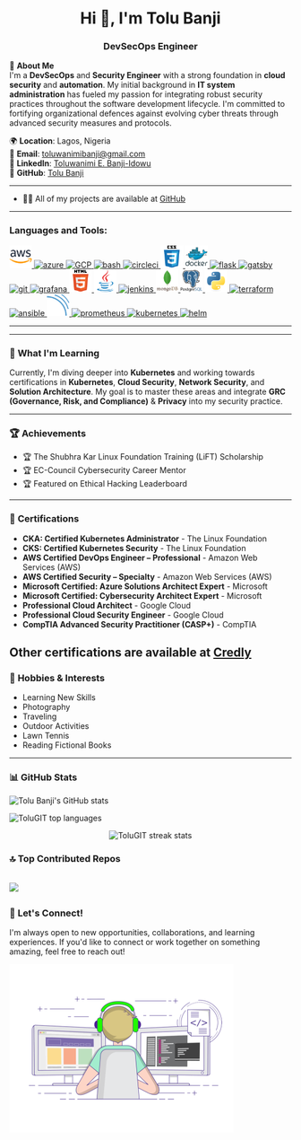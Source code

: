 <h1 align="center">Hi 👋, I'm Tolu Banji</h1>
<h3 align="center">DevSecOps Engineer </h3>

🌟 **About Me**  
I'm a **DevSecOps** and **Security Engineer** with a strong foundation in **cloud security** and **automation**. My initial background in **IT system administration** has fueled my passion for integrating robust security practices throughout the software development lifecycle. 
I'm committed to fortifying organizational defences against evolving cyber threats through advanced security measures and protocols.

🌍 **Location**: Lagos, Nigeria  
📧 **Email**: [toluwanimibanji@gmail.com](mailto:toluwanimibanji@gmail.com)  
💼 **LinkedIn**: [Toluwanimi E. Banji-Idowu](hhttps://www.linkedin.com/in/toluwanimi-e-banji-idowu-161589190)  
📂 **GitHub**: [Tolu Banji](https://github.com/ToluGIT)


---

- 👨‍💻 All of my projects are available at [GitHub](https://github.com/ToluGIT)

---

<h3 align="left">Languages and Tools:</h3>
<p align="left"> 
  <a href="https://aws.amazon.com" target="_blank" rel="noreferrer"> 
    <img src="https://raw.githubusercontent.com/devicons/devicon/master/icons/amazonwebservices/amazonwebservices-original-wordmark.svg" alt="aws" width="40" height="40"/> 
  </a> 
  <a href="https://azure.microsoft.com/en-in/" target="_blank" rel="noreferrer"> 
    <img src="https://www.vectorlogo.zone/logos/microsoft_azure/microsoft_azure-icon.svg" alt="azure" width="40" height="40"/> 
  </a>
  <a href="https://cloud.google.com/" target="_blank" rel="noreferrer"> 
    <img src="https://www.vectorlogo.zone/logos/google_cloud/google_cloud-icon.svg" alt="GCP" width="40" height="40"/> 
  </a>
  <a href="https://www.gnu.org/software/bash/" target="_blank" rel="noreferrer"> 
    <img src="https://www.vectorlogo.zone/logos/gnu_bash/gnu_bash-icon.svg" alt="bash" width="40" height="40"/> 
  </a> 
  <a href="https://circleci.com" target="_blank" rel="noreferrer"> 
    <img src="https://www.vectorlogo.zone/logos/circleci/circleci-icon.svg" alt="circleci" width="40" height="40"/> 
  </a> 
  <a href="https://www.w3schools.com/css/" target="_blank" rel="noreferrer"> 
    <img src="https://raw.githubusercontent.com/devicons/devicon/master/icons/css3/css3-original-wordmark.svg" alt="css3" width="40" height="40"/> 
  </a> 
  <a href="https://www.docker.com/" target="_blank" rel="noreferrer"> 
    <img src="https://raw.githubusercontent.com/devicons/devicon/master/icons/docker/docker-original-wordmark.svg" alt="docker" width="40" height="40"/> 
  </a> 
  <a href="https://flask.palletsprojects.com/" target="_blank" rel="noreferrer"> 
    <img src="https://www.vectorlogo.zone/logos/pocoo_flask/pocoo_flask-icon.svg" alt="flask" width="40" height="40"/> 
  </a> 
  <a href="https://www.gatsbyjs.com/" target="_blank" rel="noreferrer"> 
    <img src="https://www.vectorlogo.zone/logos/gatsbyjs/gatsbyjs-icon.svg" alt="gatsby" width="40" height="40"/> 
  </a> 
  <a href="https://git-scm.com/" target="_blank" rel="noreferrer"> 
    <img src="https://www.vectorlogo.zone/logos/git-scm/git-scm-icon.svg" alt="git" width="40" height="40"/> 
  </a> 
  <a href="https://grafana.com" target="_blank" rel="noreferrer"> 
    <img src="https://www.vectorlogo.zone/logos/grafana/grafana-icon.svg" alt="grafana" width="40" height="40"/> 
  </a> 
  <a href="https://www.w3.org/html/" target="_blank" rel="noreferrer"> 
    <img src="https://raw.githubusercontent.com/devicons/devicon/master/icons/html5/html5-original-wordmark.svg" alt="html5" width="40" height="40"/> 
  </a> 
  <a href="https://www.java.com" target="_blank" rel="noreferrer"> 
    <img src="https://raw.githubusercontent.com/devicons/devicon/master/icons/java/java-original.svg" alt="java" width="40" height="40"/> 
  </a> 
  <a href="https://www.jenkins.io" target="_blank" rel="noreferrer"> 
    <img src="https://www.vectorlogo.zone/logos/jenkins/jenkins-icon.svg" alt="jenkins" width="40" height="40"/> 
  </a> 
  <a href="https://www.mongodb.com/" target="_blank" rel="noreferrer"> 
    <img src="https://raw.githubusercontent.com/devicons/devicon/master/icons/mongodb/mongodb-original-wordmark.svg" alt="mongodb" width="40" height="40"/> 
  </a> 
  <a href="https://www.postgresql.org/" target="_blank" rel="noreferrer"> 
    <img src="https://raw.githubusercontent.com/devicons/devicon/master/icons/postgresql/postgresql-original-wordmark.svg" alt="postgresql" width="40" height="40"/> 
  </a> 
  <a href="https://www.python.org" target="_blank" rel="noreferrer"> 
    <img src="https://raw.githubusercontent.com/devicons/devicon/master/icons/python/python-original.svg" alt="python" width="40" height="40"/> 
  </a> 
  <a href="https://www.terraform.io/" target="_blank" rel="noreferrer"> 
    <img src="https://www.vectorlogo.zone/logos/terraformio/terraformio-icon.svg" alt="terraform" width="40" height="40"/> 
  </a> 
  <a href="https://www.ansible.com/" target="_blank" rel="noreferrer"> 
    <img src="https://www.vectorlogo.zone/logos/ansible/ansible-icon.svg" alt="ansible" width="40" height="40"/> 
  </a> 
  <a href="https://www.sonarqube.org/" target="_blank" rel="noreferrer"> 
    <img src="https://raw.githubusercontent.com/devicons/devicon/master/icons/sonarqube/sonarqube-original.svg" alt="sonarqube" width="40" height="40"/> 
  </a>
  <a href="https://www.prometheus.io/" target="_blank" rel="noreferrer"> 
    <img src="https://www.vectorlogo.zone/logos/prometheusio/prometheusio-icon.svg" alt="prometheus" width="40" height="40"/> 
  </a>
  <a href="https://kubernetes.io/" target="_blank" rel="noreferrer"> 
    <img src="https://www.vectorlogo.zone/logos/kubernetes/kubernetes-icon.svg" alt="kubernetes" width="40" height="40"/> 
  </a>
  <a href="https://www.helm.sh/" target="_blank" rel="noreferrer"> 
    <img src="https://www.vectorlogo.zone/logos/helmsh/helmsh-icon.svg" alt="helm" width="40" height="40"/> 
  </a>
</p>


---

---

### 🌱 **What I'm Learning**
Currently, I'm diving deeper into **Kubernetes** and working towards certifications in **Kubernetes**, **Cloud Security**, **Network Security**, and **Solution Architecture**. My goal is to master these areas and integrate **GRC (Governance, Risk, and Compliance)** & **Privacy** into my security practice.

---

### 🏆 **Achievements**
- 🏆 The Shubhra Kar Linux Foundation Training (LiFT) Scholarship 
- 🏆 EC-Council Cybersecurity Career Mentor
- 🏆 Featured on Ethical Hacking Leaderboard

---

### 🏅 **Certifications**
- **CKA: Certified Kubernetes Administrator** - The Linux Foundation
- **CKS: Certified Kubernetes Security** - The Linux Foundation
- **AWS Certified DevOps Engineer – Professional** - Amazon Web Services (AWS)
- **AWS Certified Security – Specialty** - Amazon Web Services (AWS)
- **Microsoft Certified: Azure Solutions Architect Expert** - Microsoft
- **Microsoft Certified: Cybersecurity Architect Expert** - Microsoft
- **Professional Cloud Architect** - Google Cloud
- **Professional Cloud Security Engineer** - Google Cloud
- **CompTIA Advanced Security Practitioner (CASP+)** - CompTIA

Other certifications are available at [Credly](https://www.credly.com/users/toluwanimi-banji-idowu)
---

### 🌟 **Hobbies & Interests**
- Learning New Skills
- Photography
- Traveling
- Outdoor Activities
- Lawn Tennis
- Reading Fictional Books

---

### 📊 **GitHub Stats**

<p align="left">
  <img src="https://github-readme-stats.vercel.app/api?username=ToluGIT&show_icons=true&locale=en" alt="Tolu Banji's GitHub stats" />
</p>

<p align="left">
  <img src="https://github-readme-stats.vercel.app/api/top-langs?username=ToluGIT&show_icons=true&locale=en&layout=compact" alt="ToluGIT top languages" />
</p>

<p align="center">
  <img src="https://github-readme-streak-stats.herokuapp.com/?user=ToluGIT&" alt="ToluGIT streak stats" />
</p>

### 🔝 **Top Contributed Repos**

![](https://github-contributor-stats.vercel.app/api?username=ToluGIT)
---

### 🤝 **Let's Connect!**

I'm always open to new opportunities, collaborations, and learning experiences. If you'd like to connect or work together on something amazing, feel free to reach out!

<img align="center" alt="Coding" width="400" src="https://raw.githubusercontent.com/devSouvik/devSouvik/master/gif3.gif">
